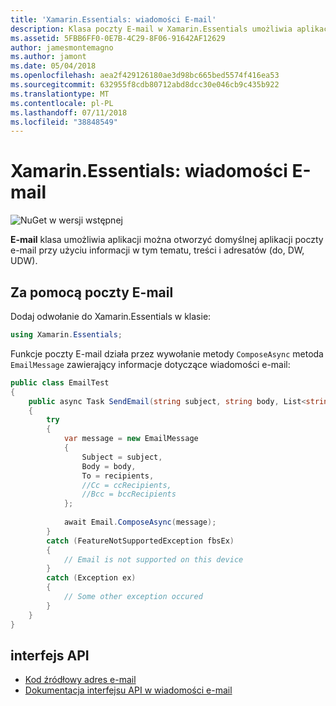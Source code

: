 ```yaml
---
title: 'Xamarin.Essentials: wiadomości E-mail'
description: Klasa poczty E-mail w Xamarin.Essentials umożliwia aplikacji można otworzyć domyślnej aplikacji poczty e-mail przy użyciu informacji w tym tematu, treści i adresatów (do, DW, UDW).
ms.assetid: 5FBB6FF0-0E7B-4C29-8F06-91642AF12629
author: jamesmontemagno
ms.author: jamont
ms.date: 05/04/2018
ms.openlocfilehash: aea2f429126180ae3d98bc665bed5574f416ea53
ms.sourcegitcommit: 632955f8cdb80712abd8dcc30e046cb9c435b922
ms.translationtype: MT
ms.contentlocale: pl-PL
ms.lasthandoff: 07/11/2018
ms.locfileid: "38848549"
---
```

# <a name="xamarinessentials-email"></a>Xamarin.Essentials: wiadomości E-mail

![NuGet w wersji wstępnej](~/media/shared/pre-release.png)

**E-mail** klasa umożliwia aplikacji można otworzyć domyślnej aplikacji poczty e-mail przy użyciu informacji w tym tematu, treści i adresatów (do, DW, UDW).

## <a name="using-email"></a>Za pomocą poczty E-mail

Dodaj odwołanie do Xamarin.Essentials w klasie:

```csharp
using Xamarin.Essentials;
```

Funkcje poczty E-mail działa przez wywołanie metody `ComposeAsync` metoda `EmailMessage` zawierający informacje dotyczące wiadomości e-mail:

```csharp
public class EmailTest
{
    public async Task SendEmail(string subject, string body, List<string> recipients)
    {
        try
        {
            var message = new EmailMessage
            {
                Subject = subject,
                Body = body,
                To = recipients,
                //Cc = ccRecipients,
                //Bcc = bccRecipients
            };
            
            await Email.ComposeAsync(message);
        }
        catch (FeatureNotSupportedException fbsEx)
        {
            // Email is not supported on this device
        }
        catch (Exception ex)
        {
            // Some other exception occured
        }
    }
}
```

## <a name="api"></a>interfejs API

- [Kod źródłowy adres e-mail](https://github.com/xamarin/Essentials/tree/master/Xamarin.Essentials/Email)
- [Dokumentacja interfejsu API w wiadomości e-mail](xref:Xamarin.Essentials.Email)
